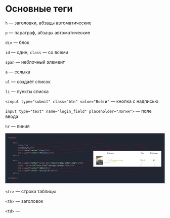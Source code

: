 # Основные теги

`h` — заголовки, абзацы автоматические

`p` — параграф, абзацы автоматические

`div` — блок

`id` —  один, `class` — со всеми

`span` — неблочный элемент

`a` — сслыка

`ul` — создаёт список

`li` — пункты списка

`<input type="submit" class="btn" value="Войти"` — кнопка с надписью

`input type="text" name="login_field" placeholder="Логин">` — поле ввода

`hr` — линия

![%D0%9E%D1%81%D0%BD%D0%BE%D0%B2%D0%BD%D1%8B%D0%B5%20%D1%82%D0%B5%D0%B3%D0%B8%201cd743475236417dbe218ad957880fb7/Untitled.png](%D0%9E%D1%81%D0%BD%D0%BE%D0%B2%D0%BD%D1%8B%D0%B5%20%D1%82%D0%B5%D0%B3%D0%B8%201cd743475236417dbe218ad957880fb7/Untitled.png)

`<tr>` — строка таблицы

`<th>` — заголовок

`<td>` —